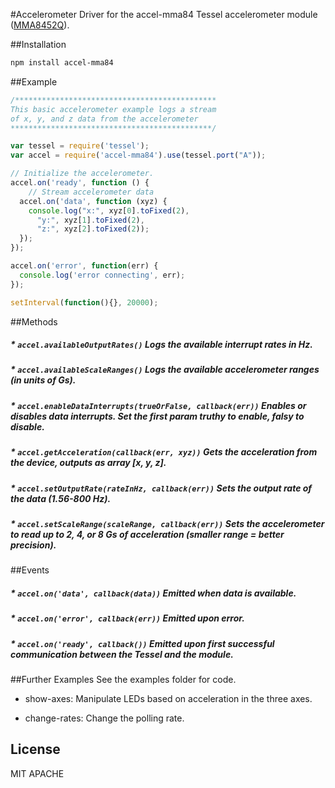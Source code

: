#Accelerometer
Driver for the accel-mma84 Tessel accelerometer module ([MMA8452Q](http://www.freescale.com/files/sensors/doc/data_sheet/MMA8452Q.pdf)).

##Installation
```sh
npm install accel-mma84
```

##Example
```js
/*********************************************
This basic accelerometer example logs a stream
of x, y, and z data from the accelerometer
*********************************************/

var tessel = require('tessel');
var accel = require('accel-mma84').use(tessel.port("A"));

// Initialize the accelerometer.
accel.on('ready', function () {
	// Stream accelerometer data
  accel.on('data', function (xyz) {
    console.log("x:", xyz[0].toFixed(2),
      "y:", xyz[1].toFixed(2),
      "z:", xyz[2].toFixed(2));
  });
});

accel.on('error', function(err) {
  console.log('error connecting', err);
});

setInterval(function(){}, 20000);
```

##Methods

##### * `accel.availableOutputRates()` Logs the available interrupt rates in Hz.

##### * `accel.availableScaleRanges()` Logs the available accelerometer ranges (in units of Gs).

##### * `accel.enableDataInterrupts(trueOrFalse, callback(err))` Enables or disables data interrupts. Set the first param truthy to enable, falsy to disable.

##### * `accel.getAcceleration(callback(err, xyz))` Gets the acceleration from the device, outputs as array [x, y, z].

##### * `accel.setOutputRate(rateInHz, callback(err))` Sets the output rate of the data (1.56-800 Hz).

##### * `accel.setScaleRange(scaleRange, callback(err))` Sets the accelerometer to read up to 2, 4, or 8 Gs of acceleration (smaller range = better precision).

##Events

##### * `accel.on('data', callback(data))` Emitted when data is available.

##### * `accel.on('error', callback(err))` Emitted upon error.

##### * `accel.on('ready', callback())` Emitted upon first successful communication between the Tessel and the module.

##Further Examples
See the examples folder for code.

* show-axes: Manipulate LEDs based on acceleration in the three axes.

* change-rates: Change the polling rate.

## License

MIT
APACHE
